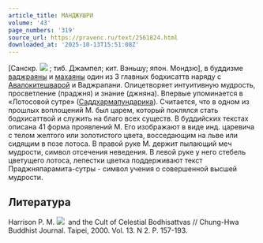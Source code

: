 ```yaml
---
article_title: МАНДЖУШРИ
volume: '43'
page_numbers: '319'
source_url: https://pravenc.ru/text/2561824.html
downloaded_at: '2025-10-13T15:51:08Z'
---
```


[Санскр. ![](https://pravenc.ru/char/26310/Ma3juqr2/image.png) ; тиб. Джампел; кит. Вэньшу; япон. Мондзю], в буддизме [ваджраяны](https://pravenc.ru/text/ваджраяна.html) и [махаяны](https://pravenc.ru/text/махаяна.html) один из 3 главных бодхисаттв наряду с [Авалокитешварой](https://pravenc.ru/text/Авалокитешварой.html) и Ваджрапани. Олицетворяет интуитивную мудрость, просветление (праджня) и знание (джняна). Впервые упоминается в «Лотосовой сутре» ([Саддхармапундарика](https://pravenc.ru/text/Саддхармапундарика.html)). Считается, что в одном из прошлых воплощений М. был царем, который поклялся стать бодхисаттвой и служить на благо всех существ. В буддийских текстах описана 41 форма проявлений М. Его изображают в виде инд. царевича с телом желтого или золотистого цвета, восседающим на льве или сидящим в позе лотоса. В правой руке М. держит пылающий меч мудрости, символ отсечения неведения. В левой руке у него стебель цветущего лотоса, лепестки цветка поддерживают текст Праджняпарамита-сутры - символ учения о совершенной высшей мудрости.

## Литература

Harrison P. M. ![](https://pravenc.ru/char/26310/Ma3juqr2/image.png)  and the Cult of Celestial Bodhisattvas // Chung-Hwa Buddhist Journal. Taipei, 2000. Vol. 13. N 2. P. 157-193.
